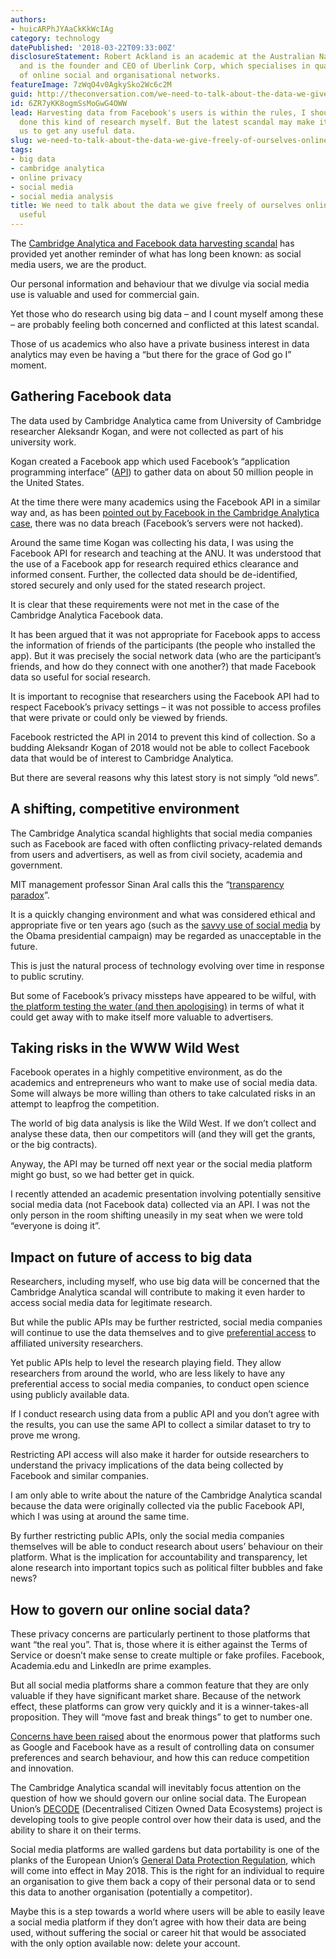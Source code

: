 ```yaml
---
authors:
- huicARPhJYAaCkKkWcIAg
category: technology
datePublished: '2018-03-22T09:33:00Z'
disclosureStatement: Robert Ackland is an academic at the Australian National University
  and is the founder and CEO of Uberlink Corp, which specialises in quantitative analysis
  of online social and organisational networks.
featureImage: 7zWqO4v0AgkySko2Wc6c2M
guid: http://theconversation.com/we-need-to-talk-about-the-data-we-give-freely-of-ourselves-online-and-why-its-useful-93734
id: 6ZR7yKK8ogmSsMoGwG4OWW
lead: Harvesting data from Facebook's users is within the rules, I should know, I've
  done this kind of research myself. But the latest scandal may make it harder for
  us to get any useful data.
slug: we-need-to-talk-about-the-data-we-give-freely-of-ourselves-online-and-why-its-useful
tags:
- big data
- cambridge analytica
- online privacy
- social media
- social media analysis
title: We need to talk about the data we give freely of ourselves online and why it's
  useful
---
```

The [Cambridge Analytica and Facebook data harvesting scandal](http://www.abc.net.au/news/2018-03-22/facebook-mark-zuckerberg-admits-mistakes-in-protecting-data/9574778) has provided yet another reminder of what has long been known: as social media users, we are the product.

Our personal information and behaviour that we divulge via social media use is valuable and used for commercial gain. 

Yet those who do research using big data – and I count myself among these – are probably feeling both concerned and conflicted at this latest scandal.


Those of us academics who also have a private business interest in data analytics may even be having a “but there for the grace of God go I” moment.

## Gathering Facebook data

The data used by Cambridge Analytica came from University of Cambridge researcher Aleksandr Kogan, and were not collected as part of his university work. 

Kogan created a Facebook app which used Facebook’s “application programming interface” ([API](https://www.pcmag.com/encyclopedia/term/37856/api)) to gather data on about 50 million people in the United States.

At the time there were many academics using the Facebook API in a similar way and, as has been [pointed out by Facebook in the Cambridge Analytica case](https://newsroom.fb.com/news/2018/03/suspending-cambridge-analytica/), there was no data breach (Facebook’s servers were not hacked). 

Around the same time Kogan was collecting his data, I was using the Facebook API for research and teaching at the ANU. It was understood that the use of a Facebook app for research required ethics clearance and informed consent. Further, the collected data should be de-identified, stored securely and only used for the stated research project.

It is clear that these requirements were not met in the case of the Cambridge Analytica Facebook data.

It has been argued that it was not appropriate for Facebook apps to access the information of friends of the participants (the people who installed the app). But it was precisely the social network data (who are the participant’s friends, and how do they connect with one another?) that made Facebook data so useful for social research. 

It is important to recognise that researchers using the Facebook API had to respect Facebook’s privacy settings – it was not possible to access profiles that were private or could only be viewed by friends.

Facebook restricted the API in 2014 to prevent this kind of collection. So a budding Aleksandr Kogan of 2018 would not be able to collect Facebook data that would be of interest to Cambridge Analytica. 

But there are several reasons why this latest story is not simply “old news”.

## A shifting, competitive environment

The Cambridge Analytica scandal highlights that social media companies such as Facebook are faced with often conflicting privacy-related demands from users and advertisers, as well as from civil society, academia and government. 

MIT management professor Sinan Aral calls this the “[transparency paradox](https://www.technologyreview.com/s/610577/the-cambridge-analytica-affair-reveals-facebooks-transparency-paradox/)”. 

It is a quickly changing environment and what was considered ethical and appropriate five or ten years ago (such as the [savvy use of social media](http://www.adweek.com/digital/succeeding-politics-depends-social-media-savvy/) by the Obama presidential campaign) may be regarded as unacceptable in the future. 

This is just the natural process of technology evolving over time in response to public scrutiny.

But some of Facebook’s privacy missteps have appeared to be wilful, with [the platform testing the water (and then apologising)](https://techcrunch.com/2007/12/05/zuckerberg-saves-face-apologies-for-beacon/) in terms of what it could get away with to make itself more valuable to advertisers. 


## Taking risks in the WWW Wild West

Facebook operates in a highly competitive environment, as do the academics and entrepreneurs who want to make use of social media data. Some will always be more willing than others to take calculated risks in an attempt to leapfrog the competition. 

The world of big data analysis is like the Wild West. If we don’t collect and analyse these data, then our competitors will (and they will get the grants, or the big contracts). 

Anyway, the API may be turned off next year or the social media platform might go bust, so we had better get in quick. 

I recently attended an academic presentation involving potentially sensitive social media data (not Facebook data) collected via an API. I was not the only person in the room shifting uneasily in my seat when we were told “everyone is doing it”.

## Impact on future of access to big data

Researchers, including myself, who use big data will be concerned that the Cambridge Analytica scandal will contribute to making it even harder to access social media data for legitimate research. 

But while the public APIs may be further restricted, social media companies will continue to use the data themselves and to give [preferential access](https://www.wired.com/story/its-time-for-facebook-to-share-more-data-with-researchers/) to affiliated university researchers.

Yet public APIs help to level the research playing field. They allow researchers from around the world, who are less likely to have any preferential access to social media companies, to conduct open science using publicly available data.

If I conduct research using data from a public API and you don’t agree with the results, you can use the same API to collect a similar dataset to try to prove me wrong.

Restricting API access will also make it harder for outside researchers to understand the privacy implications of the data being collected by Facebook and similar companies. 

I am only able to write about the nature of the Cambridge Analytica scandal because the data were originally collected via the public Facebook API, which I was using at around the same time. 

By further restricting public APIs, only the social media companies themselves will be able to conduct research about users’ behaviour on their platform. What is the implication for accountability and transparency, let alone research into important topics such as political filter bubbles and fake news? 

## How to govern our online social data?

These privacy concerns are particularly pertinent to those platforms that want “the real you”. That is, those where it is either against the Terms of Service or doesn’t make sense to create multiple or fake profiles. Facebook, Academia.edu and LinkedIn are prime examples. 

But all social media platforms share a common feature that they are only valuable if they have significant market share. Because of the network effect, these platforms can grow very quickly and it is a winner-takes-all proposition. They will “move fast and break things” to get to number one. 

[Concerns have been raised](http://www.afr.com/technology/kenneth-rogoff-concerned-by-the-dark-side-of-the-technology-revolution-20180308-h0x8n4) about the enormous power that platforms such as Google and Facebook have as a result of controlling data on consumer preferences and search behaviour, and how this can reduce competition and innovation.


The Cambridge Analytica scandal will inevitably focus attention on the question of how we should govern our online social data. The European Union’s [DECODE](https://decodeproject.eu/) (Decentralised Citizen Owned Data Ecosystems) project is developing tools to give people control over how their data is used, and the ability to share it on their terms. 

Social media platforms are walled gardens but data portability is one of the planks of the European Union’s [General Data Protection Regulation](https://www.i-scoop.eu/gdpr), which will come into effect in May 2018. This is the right for an individual to require an organisation to give them back a copy of their personal data or to send this data to another organisation (potentially a competitor).

Maybe this is a step towards a world where users will be able to easily leave a social media platform if they don’t agree with how their data are being used, without suffering the social or career hit that would be associated with the only option available now: delete your account.